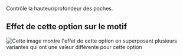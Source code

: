 Contrôle la hauteur/profondeur des poches.

## Effet de cette option sur le motif

![Cette image montre l'effet de cette option en superposant plusieurs variantes qui ont une valeur différente pour cette option](carlton_pocketheight_sample.svg "Effet de cette option sur le motif")
